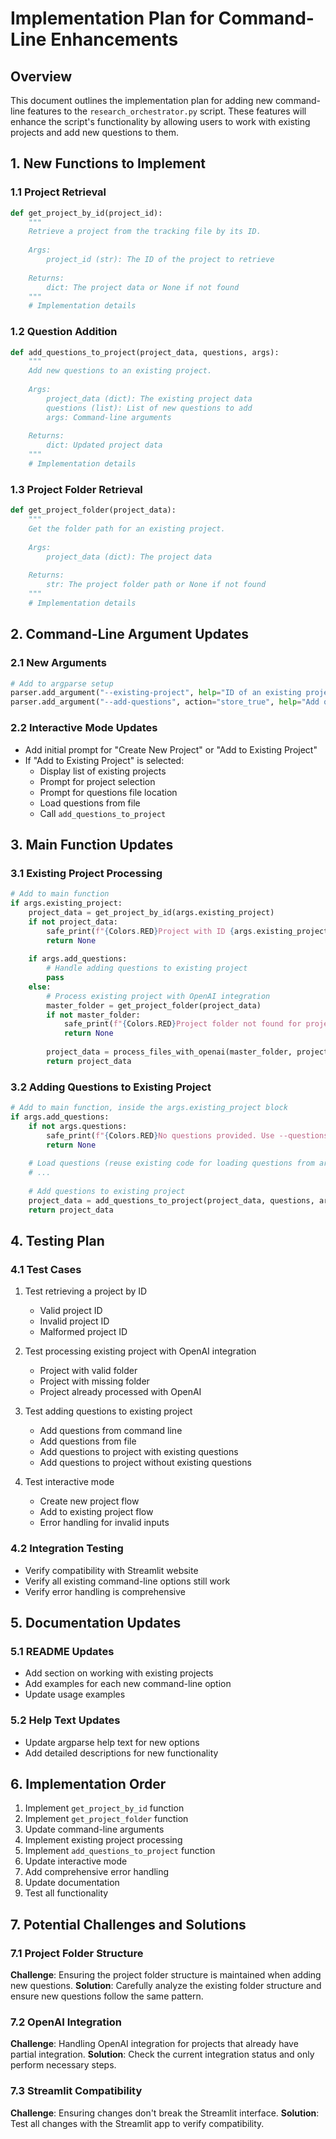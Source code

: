 # Implementation Plan for Command-Line Enhancements

## Overview
This document outlines the implementation plan for adding new command-line features to the `research_orchestrator.py` script. These features will enhance the script's functionality by allowing users to work with existing projects and add new questions to them.

## 1. New Functions to Implement

### 1.1 Project Retrieval
```python
def get_project_by_id(project_id):
    """
    Retrieve a project from the tracking file by its ID.
    
    Args:
        project_id (str): The ID of the project to retrieve
    
    Returns:
        dict: The project data or None if not found
    """
    # Implementation details
```

### 1.2 Question Addition
```python
def add_questions_to_project(project_data, questions, args):
    """
    Add new questions to an existing project.
    
    Args:
        project_data (dict): The existing project data
        questions (list): List of new questions to add
        args: Command-line arguments
    
    Returns:
        dict: Updated project data
    """
    # Implementation details
```

### 1.3 Project Folder Retrieval
```python
def get_project_folder(project_data):
    """
    Get the folder path for an existing project.
    
    Args:
        project_data (dict): The project data
    
    Returns:
        str: The project folder path or None if not found
    """
    # Implementation details
```

## 2. Command-Line Argument Updates

### 2.1 New Arguments
```python
# Add to argparse setup
parser.add_argument("--existing-project", help="ID of an existing project to process with OpenAI integration")
parser.add_argument("--add-questions", action="store_true", help="Add questions to an existing project (requires --existing-project)")
```

### 2.2 Interactive Mode Updates
- Add initial prompt for "Create New Project" or "Add to Existing Project"
- If "Add to Existing Project" is selected:
  - Display list of existing projects
  - Prompt for project selection
  - Prompt for questions file location
  - Load questions from file
  - Call `add_questions_to_project`

## 3. Main Function Updates

### 3.1 Existing Project Processing
```python
# Add to main function
if args.existing_project:
    project_data = get_project_by_id(args.existing_project)
    if not project_data:
        safe_print(f"{Colors.RED}Project with ID {args.existing_project} not found. Exiting.{Colors.RESET}")
        return None
        
    if args.add_questions:
        # Handle adding questions to existing project
        pass
    else:
        # Process existing project with OpenAI integration
        master_folder = get_project_folder(project_data)
        if not master_folder:
            safe_print(f"{Colors.RED}Project folder not found for project {args.existing_project}. Exiting.{Colors.RESET}")
            return None
            
        project_data = process_files_with_openai(master_folder, project_data)
        return project_data
```

### 3.2 Adding Questions to Existing Project
```python
# Add to main function, inside the args.existing_project block
if args.add_questions:
    if not args.questions:
        safe_print(f"{Colors.RED}No questions provided. Use --questions option to specify questions or a file containing questions. Exiting.{Colors.RESET}")
        return None
        
    # Load questions (reuse existing code for loading questions from args.questions)
    # ...
    
    # Add questions to existing project
    project_data = add_questions_to_project(project_data, questions, args)
    return project_data
```

## 4. Testing Plan

### 4.1 Test Cases
1. Test retrieving a project by ID
   - Valid project ID
   - Invalid project ID
   - Malformed project ID

2. Test processing existing project with OpenAI integration
   - Project with valid folder
   - Project with missing folder
   - Project already processed with OpenAI

3. Test adding questions to existing project
   - Add questions from command line
   - Add questions from file
   - Add questions to project with existing questions
   - Add questions to project without existing questions

4. Test interactive mode
   - Create new project flow
   - Add to existing project flow
   - Error handling for invalid inputs

### 4.2 Integration Testing
- Verify compatibility with Streamlit website
- Verify all existing command-line options still work
- Verify error handling is comprehensive

## 5. Documentation Updates

### 5.1 README Updates
- Add section on working with existing projects
- Add examples for each new command-line option
- Update usage examples

### 5.2 Help Text Updates
- Update argparse help text for new options
- Add detailed descriptions for new functionality

## 6. Implementation Order
1. Implement `get_project_by_id` function
2. Implement `get_project_folder` function
3. Update command-line arguments
4. Implement existing project processing
5. Implement `add_questions_to_project` function
6. Update interactive mode
7. Add comprehensive error handling
8. Update documentation
9. Test all functionality

## 7. Potential Challenges and Solutions

### 7.1 Project Folder Structure
**Challenge**: Ensuring the project folder structure is maintained when adding new questions.
**Solution**: Carefully analyze the existing folder structure and ensure new questions follow the same pattern.

### 7.2 OpenAI Integration
**Challenge**: Handling OpenAI integration for projects that already have partial integration.
**Solution**: Check the current integration status and only perform necessary steps.

### 7.3 Streamlit Compatibility
**Challenge**: Ensuring changes don't break the Streamlit interface.
**Solution**: Test all changes with the Streamlit app to verify compatibility. 